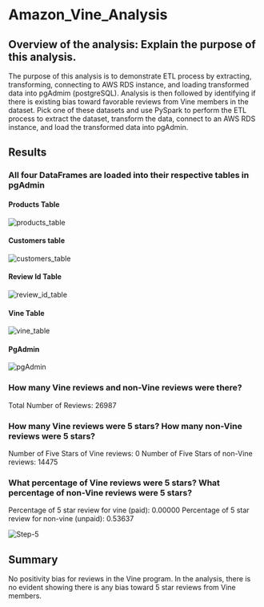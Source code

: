 # Amazon_Vine_Analysis

## Overview of the analysis: Explain the purpose of this analysis.

The purpose of this analysis is to demonstrate ETL process by extracting, transforming, connecting to AWS RDS instance, and loading transformed data into pgAdmim (postgreSQL). Analysis is then followed by identifying if there is existing bias toward favorable reviews from Vine members in the dataset.
Pick one of these datasets and use PySpark to perform the ETL process to extract the dataset, transform the data, connect to an AWS RDS instance, and load the transformed data into pgAdmin.

## Results

### All four DataFrames are loaded into their respective tables in pgAdmin

#### Products Table

![products_table](https://user-images.githubusercontent.com/87731897/146703282-e062d927-ed50-4994-bcaa-b565275dc2b9.png)

#### Customers table

![customers_table](https://user-images.githubusercontent.com/87731897/146703311-4effc5ff-225c-412b-93f6-8347aa63bd7e.png)

#### Review Id Table

![review_id_table](https://user-images.githubusercontent.com/87731897/146703350-2ceb9b74-9080-448d-842b-894aa2e4cd14.png)

#### Vine Table

![vine_table](https://user-images.githubusercontent.com/87731897/146703380-b854b498-29b8-48f2-bd34-6b56037bf8e6.png)

#### PgAdmin

![pgAdmin](https://user-images.githubusercontent.com/87731897/146703556-1c21eda4-7951-47a9-8c0d-533c08dd44f1.png)

### How many Vine reviews and non-Vine reviews were there?

Total Number of Reviews: 26987

### How many Vine reviews were 5 stars? How many non-Vine reviews were 5 stars?

Number of Five Stars of Vine reviews: 0
Number of Five Stars of non-Vine reviews: 14475

### What percentage of Vine reviews were 5 stars? What percentage of non-Vine reviews were 5 stars?

Percentage of 5 star review for vine (paid): 0.00000
Percentage of 5 star review for non-vine (unpaid): 0.53637

![Step-5](https://user-images.githubusercontent.com/87731897/146703196-04531564-88c4-4c95-9f48-9278068fe5d1.png)

## Summary

No positivity bias for reviews in the Vine program. In the analysis, there is no evident showing there is any bias toward 5 star reviews from Vine members.
